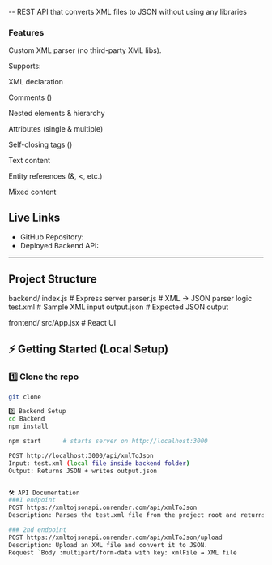 -- REST API that converts XML files to JSON without using any libraries
### Features

Custom XML parser (no third-party XML libs).

Supports:

XML declaration

Comments (<!-- -->)

Nested elements & hierarchy

Attributes (single & multiple)

Self-closing tags (<tag/>)

Text content

Entity references (&amp;, &lt;, etc.)

Mixed content

##  Live Links
- GitHub Repository:
- Deployed Backend API:

---

## Project Structure
backend/
index.js # Express server
parser.js # XML → JSON parser logic
test.xml # Sample XML input
output.json # Expected JSON output

frontend/
src/App.jsx # React UI

## ⚡ Getting Started (Local Setup)
### 1️⃣ Clone the repo
```bash
git clone 

2️⃣ Backend Setup
cd Backend
npm install

npm start      # starts server on http://localhost:3000

POST http://localhost:3000/api/xmlToJson
Input: test.xml (local file inside backend folder)
Output: Returns JSON + writes output.json


🛠 API Documentation
###1 endpoint
POST https://xmltojsonapi.onrender.com/api/xmlToJson
Description: Parses the test.xml file from the project root and returns JSON.

### 2nd endpoint
POST https://xmltojsonapi.onrender.com/api/xmlToJson/upload
Description: Upload an XML file and convert it to JSON.
Request `Body :multipart/form-data with key: xmlFile → XML file   

